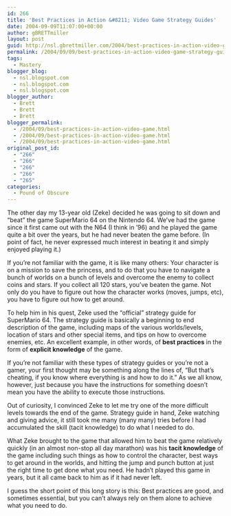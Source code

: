```yaml
---
id: 266
title: 'Best Practices in Action &#8211; Video Game Strategy Guides'
date: 2004-09-09T11:07:00+00:00
author: gBRETTmiller
layout: post
guid: http://nsl.gbrettmiller.com/2004/best-practices-in-action-video-game-strategy-guides
permalink: /2004/09/09/best-practices-in-action-video-game-strategy-guides/
tags:
  - Mastery
blogger_blog:
  - nsl.blogspot.com
  - nsl.blogspot.com
  - nsl.blogspot.com
blogger_author:
  - Brett
  - Brett
  - Brett
blogger_permalink:
  - /2004/09/best-practices-in-action-video-game.html
  - /2004/09/best-practices-in-action-video-game.html
  - /2004/09/best-practices-in-action-video-game.html
original_post_id:
  - "266"
  - "266"
  - "266"
  - "266"
  - "265"
categories:
  - Pound of Obscure
---
```

The other day my 13-year old (Zeke) decided he was going to sit down and &#8220;beat&#8221; the game SuperMario 64 on the Nintendo 64. We&#8217;ve had the game since it first came out with the N64 (I think in &#8217;96) and he played the game quite a bit over the years, but he had never beaten the game before. (In point of fact, he never expressed much interest in beating it and simply enjoyed playing it.)

If you&#8217;re not familiar with the game, it is like many others: Your character is on a mission to save the princess, and to do that you have to navigate a bunch of worlds on a bunch of levels and overcome the enemy to collect coins and stars. If you collect all 120 stars, you&#8217;ve beaten the game. Not only do you have to figure out how the character works (moves, jumps, etc), you have to figure out how to get around.

To help him in his quest, Zeke used the &#8220;official&#8221; strategy guide for SuperMario 64. The strategy guide is basically a beginning to end description of the game, including maps of the various worlds/levels, location of stars and other special items, and tips on how to overcome enemies, etc. An excellent example, in other words, of **best practices** in the form of **explicit knowledge** of the game.

If you&#8217;re not familiar with these types of strategy guides or you&#8217;re not a gamer, your first thought may be something along the lines of, &#8220;But that&#8217;s cheating, if you know where everything is and how to do it.&#8221; As we all know, however, just because you have the instructions for something doesn&#8217;t mean you have the ability to execute those instructions. 

Out of curiosity, I convinced Zeke to let me try one of the more difficult levels towards the end of the game. Strategy guide in hand, Zeke watching and giving advice, it still took me many (many many) tries before I had accumulated the skill (tacit knowledge) to do what I needed to do.

What Zeke brought to the game that allowed him to beat the game relatively quickly (in an almost non-stop all day marathon) was his **tacit knowledge** of the game including such things as how to control the character, best ways to get around in the worlds, and hitting the jump and punch button at just the right time to get done what you need. He hadn&#8217;t played this game in years, but it all came back to him as if it had never left.

I guess the short point of this long story is this: Best practices are good, and sometimes essential, but you can&#8217;t always rely on them alone to achieve what you need to do.